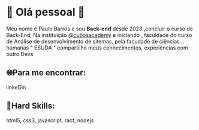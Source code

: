 # :rocket: Olá pessoal 👋

Meu nome é Paulo Barros e sou **Back-end** desde 2023 ,concluir o curso de Back-End,
Na instituição [@cubosacademy](https://cubos.academy/) e iniciando , faculdade do curso de Análise de desenvolvimento de sitemas, pela facudade de ciências humanas " ESUDA "
compartilho meus conhecimentos, experiências com outro Devs

## :globe_with_meridians:Para me encontrar:
linkeDin

## :rotating_light:Hard Skills:
html5, css3, javascript, ract, nodejs

